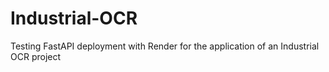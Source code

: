 ﻿# Industrial-OCR
Testing FastAPI deployment with Render for the application of an Industrial OCR project
